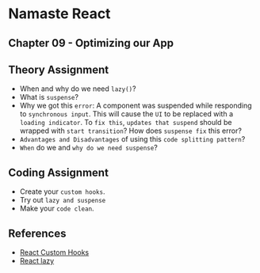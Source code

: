 # Namaste React

## Chapter 09 - Optimizing our App

## Theory Assignment

- When and why do we need `lazy()`?
- What is `suspense`?
- Why we got this `error`: A component was suspended while responding to `synchronous input`. This will cause the `UI` to be replaced with a `loading indicator`. To `fix this`, `updates that suspend` should be wrapped with `start transition`? How does `suspense fix` this error?
- `Advantages and Disadvantages` of using this `code splitting pattern`?
- `When` do we and `why do we need suspense`?

## Coding Assignment

- Create your `custom hooks`.
- Try out `lazy and suspense`
- Make your `code clean`.

## References

- [React Custom Hooks](https://reactjs.org/docs/hooks-custom.html)
- [React lazy](https://beta.reactjs.org/reference/react/lazy)